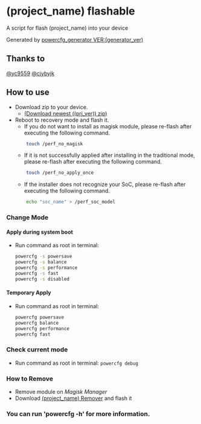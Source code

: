 # (project_name) flashable
A script for flash (project_name) into your device

Generated by [powercfg_generator VER:(generator_ver)](https://github.com/cjybyjk/powercfg_generator)

## Thanks to
[@yc9559](https://github.com/yc9559)
[@cjybyjk](https://github.com/cjybyjk)

## How to use
- Download zip to your device.
	- [(Download newest ((prj_ver)) zip)]((project_id).Installer.(prj_ver).zip)
- Reboot to recovery mode and flash it.
	- If you do not want to install as magisk module, please re-flash after executing the following command.
	```bash
		touch /perf_no_magisk
	```
	- If it is not successfully applied after installing in the traditional mode, please re-flash after executing the following command.
	```bash
		touch /perf_no_apply_once
	```
	- If the installer does not recognize your SoC, please re-flash after executing the following command.
	```bash
		echo "soc_name" > /perf_soc_model
	```
### Change Mode

#### Apply during system boot
- Run command as root in terminal:
	```bash
	powercfg -s powersave
	powercfg -s balance
	powercfg -s performance
	powercfg -s fast
	powercfg -s disabled
	```

#### Temporary Apply
- Run command as root in terminal: 
    ```bash
	powercfg powersave
	powercfg balance
	powercfg performance
	powercfg fast
    ```

### Check current mode
-	Run command as root in terminal: `powercfg debug`

### How to Remove
-	Remove module on *Magisk Manager*
-	Download [(project_name) Remover]((project_name).Remover.zip) and flash it

### You can run 'powercfg -h' for more information.
